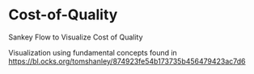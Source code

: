 # Cost-of-Quality
Sankey Flow to Visualize Cost of Quality

Visualization using fundamental concepts found in https://bl.ocks.org/tomshanley/874923fe54b173735b456479423ac7d6